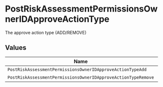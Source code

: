 # PostRiskAssessmentPermissionsOwnerIDApproveActionType

The approve action type (ADD/REMOVE)


## Values

| Name                                                          | Value                                                         |
| ------------------------------------------------------------- | ------------------------------------------------------------- |
| `PostRiskAssessmentPermissionsOwnerIDApproveActionTypeAdd`    | ADD                                                           |
| `PostRiskAssessmentPermissionsOwnerIDApproveActionTypeRemove` | REMOVE                                                        |